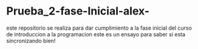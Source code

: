 # Prueba_2-fase-Inicial-alex-
este repositorio se realiza para dar cumplimiento a la fase inicial del curso de introduccion a la programacion
este es un ensayo para saber si esta sincronizando bien!
